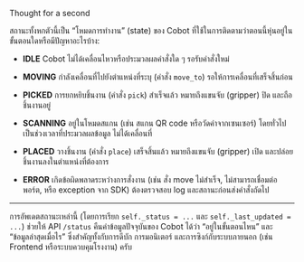 Thought for a second


สถานะทั้งหกตัวนี้เป็น “โหมดการทำงาน” (state) ของ Cobot ที่ใช้ในการติดตามว่าตอนนี้หุ่นอยู่ในขั้นตอนใดหรือมีปัญหาอะไรบ้าง:

* **IDLE**
  Cobot ไม่ได้เคลื่อนไหวหรือประมวลผลคำสั่งใด ๆ รอรับคำสั่งใหม่

* **MOVING**
  กำลังเคลื่อนที่ไปยังตำแหน่งที่ระบุ (คำสั่ง `move_to`) รอให้การเคลื่อนที่เสร็จสิ้นก่อน

* **PICKED**
  การยกหยิบชิ้นงาน (คำสั่ง `pick`) สำเร็จแล้ว หมายถึงแขนจับ (gripper) ปิด และถือชิ้นงานอยู่

* **SCANNING**
  อยู่ในโหมดสแกน (เช่น สแกน QR code หรือวัดค่าจากเซนเซอร์) โดยทั่วไปเป็นช่วงเวลาที่ประมวลผลข้อมูล ไม่ได้เคลื่อนที่

* **PLACED**
  วางชิ้นงาน (คำสั่ง `place`) เสร็จสิ้นแล้ว หมายถึงแขนจับ (gripper) เปิด และปล่อยชิ้นงานลงในตำแหน่งที่ต้องการ

* **ERROR**
  เกิดข้อผิดพลาดระหว่างการสั่งงาน (เช่น สั่ง move ไม่สำเร็จ, ไม่สามารถเชื่อมต่อพอร์ต, หรือ exception จาก SDK) ต้องตรวจสอบ log และสถานะก่อนส่งคำสั่งถัดไป

---

การอัพเดตสถานะเหล่านี้ (โดยการเรียก `self._status = ...` และ `self._last_updated = ...`) ช่วยให้ API `/status` คืนค่าข้อมูลปัจจุบันของ Cobot ได้ว่า “อยู่ในขั้นตอนไหน” และ “ข้อมูลล่าสุดเมื่อไร” ซึ่งสำคัญทั้งกับการดีบัก การมอนิเตอร์ และการซิงก์กับระบบภายนอก (เช่น Frontend หรือระบบควบคุมโรงงาน) ครับ
